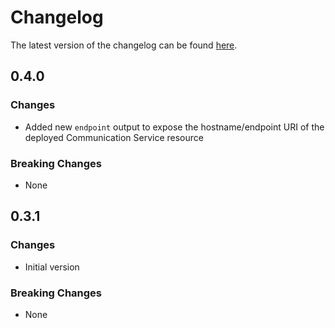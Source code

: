 # Changelog

The latest version of the changelog can be found [here](https://github.com/Azure/bicep-registry-modules/blob/main/avm/res/communication/communication-service/CHANGELOG.md).

## 0.4.0

### Changes

- Added new `endpoint` output to expose the hostname/endpoint URI of the deployed Communication Service resource

### Breaking Changes

- None

## 0.3.1

### Changes

- Initial version

### Breaking Changes

- None
